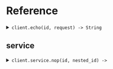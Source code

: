 # Reference
<details><summary><code>client.echo(id, request) -> String</code></summary>
<dl>
<dd>

#### 🔌 Usage

<dl>
<dd>

<dl>
<dd>

```ruby
client.echo({
  name:'Hello world!',
  size:20
});
```
</dd>
</dl>
</dd>
</dl>

#### ⚙️ Parameters

<dl>
<dd>

<dl>
<dd>

**id:** `String` 
    
</dd>
</dl>

<dl>
<dd>

**request:** `Seed::Types::EchoRequest` 
    
</dd>
</dl>
</dd>
</dl>


</dd>
</dl>
</details>

## service
<details><summary><code>client.service.nop(id, nested_id) -> </code></summary>
<dl>
<dd>

#### 🔌 Usage

<dl>
<dd>

<dl>
<dd>

```ruby
client.service.nop();
```
</dd>
</dl>
</dd>
</dl>

#### ⚙️ Parameters

<dl>
<dd>

<dl>
<dd>

**id:** `String` 
    
</dd>
</dl>

<dl>
<dd>

**nestedId:** `String` 
    
</dd>
</dl>
</dd>
</dl>


</dd>
</dl>
</details>
